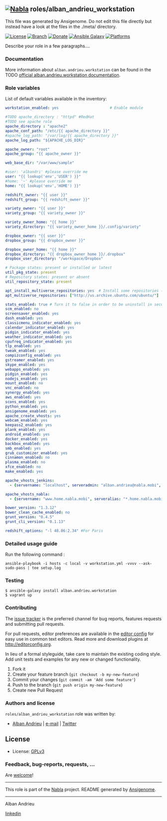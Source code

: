 ## [![Nabla](https://debops.org/images/debops-small.png)](https://github.com/AlbanAndrieu) roles/alban_andrieu_workstation

This file was generated by Ansigenome. Do not edit this file directly but instead have a look at the files in the ./meta/ directory. 

[![License](http://img.shields.io/:license-apache-blue.svg?style=flat-square)](http://www.apache.org/licenses/LICENSE-2.0.html)
[![Branch](http://img.shields.io/github/tag/AlbanAndrieu/ansible-workstation.svg?style=flat-square)](https://github.com/AlbanAndrieu/ansible-workstation/tree/master)
[![Donate](https://img.shields.io/gratipay/AlbanAndrieu.svg?style=flat)](https://www.gratipay.com/~AlbanAndrieu)
[![Ansible Galaxy](https://img.shields.io/badge/galaxy-alban.andrieu.workstation-660198.svg?style=flat)](https://galaxy.ansible.com/alban.andrieu/workstation)
[![Platforms](http://img.shields.io/badge/platforms-ubuntu-lightgrey.svg?style=flat)](#)


Describe your role in a few paragraphs....


### Documentation

More information about `alban.andrieu.workstation` can be found in the
TODO [official alban.andrieu.workstation documentation](https://docs.debops.org/en/latest/ansible/roles/ansible-workstation/docs/).


### Role variables

List of default variables available in the inventory:

```YAML
workstation_enabled: yes                       # Enable module

#TODO apache_directory : "httpd" #RedHat
#TODO see apache role
apache_directory : "apache2"
apache_conf_path: "/etc/{{ apache_directory }}"
#apache_log_path: "/var/log/{{ apache_directory }}"
apache_log_path: "${APACHE_LOG_DIR}"

apache_owner: "root"
apache_group: "{{ apache_owner }}"

web_base_dir: "/var/www/sample"

#user: 'albandri' #please override me
user: "{{ lookup('env','USER') }}"
#home: '~' #please override me
home: "{{ lookup('env','HOME') }}"

redshift_owner: "{{ user }}"
redshift_group: "{{ redshift_owner }}"

variety_owner: "{{ user }}"
variety_group: "{{ variety_owner }}"

variety_owner_home: "{{ home }}"
variety_directory: "{{ variety_owner_home }}/.config/variety"

dropbox_owner: "{{ user }}"
dropbox_group: "{{ dropbox_owner }}"

dropbox_owner_home: "{{ home }}"
dropbox_directory: "{{ dropbox_owner_home }}/.dropbox"
dropbox_user_directory: "/workspace/Dropbox"

# Package states: present or installed or latest
util_pkg_state: present
# Repository states: present or absent
util_repository_state: present

apt_install_multiverse_repositories: yes  # Install some repositories (see list bellow)
apt_multiverse_repositories: ["http://us.archive.ubuntu.com/ubuntu/"]          # List of sources which be added

stats_enabled: true # Turn it to false in order to be uninstall in security role
scm_enabled: no
screensaver_enabled: yes
dash_enabled: yes
classicmenu_indicator_enabled: yes
calendar_indicator_enabled: yes
pidgin_indicator_enabled: yes
weather_indicator_enabled: yes
cpufreq_indicator_enabled: yes
tlp_enabled: yes
tweak_enabled: yes
compizconfig_enabled: yes
gstreamer_enabled: yes
skype_enabled: yes
webapps_enabled: yes
pidgin_enabled: yes
nodejs_enabled: yes
mount_enabled: no
vnc_enabled: no
synergy_enabled: yes
aws_enabled: yes
scons_enabled: yes
python_enabled: yes
ansigenome_enabled: yes
apache_create_vhosts: yes
webcam_enabled: yes
keepass2_enabled: yes
plank_enabled: yes
android_enabled: yes
docker_enabled: yes
backbox_enabled: yes
smb_enabled: yes
grub_customizer_enabled: yes
cinnamon_enabled: no
plasma_enabled: no
xfce_enabled: no
make_enabled: yes

apache_vhosts_jenkins:
  - {servername: "localhost", serveradmin: "alban.andrieu@nabla.mobi", documentroot: "/var/www/jenkins"}

apache_vhosts_nabla:
  - {servername: "www.home.nabla.mobi", serveralias: "*.home.nabla.mobi", serveradmin: "alban.andrieu@nabla.mobi", documentroot: "/var/www/nabla"}

bower_version: "1.3.12"
bower_clean_cache_enabled: no
grunt_version: "0.4.5"
grunt_cli_version: "0.1.13"

redshift_options: "-l 48.86:2.34" #For Paris
```


### Detailed usage guide

Run the following command :

`ansible-playbook -i hosts -c local -v workstation.yml -vvvv --ask-sudo-pass | tee setup.log`

### Testing
```shell
$ ansible-galaxy install alban.andrieu.workstation
$ vagrant up
```

### Contributing

The [issue tracker](https://github.com/AlbanAndrieu/ansible-workstation/issues) is the preferred channel for bug reports, features requests and submitting pull requests.

For pull requests, editor preferences are available in the [editor config](.editorconfig) for easy use in common text editors. Read more and download plugins at <http://editorconfig.org>.

In lieu of a formal styleguide, take care to maintain the existing coding style. Add unit tests and examples for any new or changed functionality.

1. Fork it
2. Create your feature branch (`git checkout -b my-new-feature`)
3. Commit your changes (`git commit -am 'Add some feature'`)
4. Push to the branch (`git push origin my-new-feature`)
5. Create new Pull Request

### Authors and license

`roles/alban_andrieu_workstation` role was written by:

- [Alban Andrieu](nabla.mobi) | [e-mail](mailto:alban.andrieu@free.fr) | [Twitter](https://twitter.com/AlbanAndrieu)

License
-------

- License: [GPLv3](https://tldrlegal.com/license/gnu-general-public-license-v3-%28gpl-3%29)

### Feedback, bug-reports, requests, ...

Are [welcome](https://github.com/AlbanAndrieu/ansible-workstation/issues)!

***

This role is part of the [Nabla](https://github.com/AlbanAndrieu) project.
README generated by [Ansigenome](https://github.com/nickjj/ansigenome/).

***

Alban Andrieu

[linkedin](fr.linkedin.com/in/nabla/)